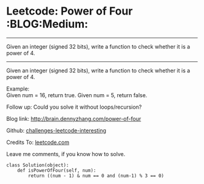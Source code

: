 # Leetcode: Power of Four     :BLOG:Medium:


---

Given an integer (signed 32 bits), write a function to check whether it is a power of 4.  

---

Given an integer (signed 32 bits), write a function to check whether it is a power of 4.  

Example:  
Given num = 16, return true. Given num = 5, return false.  

Follow up: Could you solve it without loops/recursion?  

Blog link: <http://brain.dennyzhang.com/power-of-four>  

Github: [challenges-leetcode-interesting](https://github.com/DennyZhang/challenges-leetcode-interesting/tree/master/power-of-four)  

Credits To: [leetcode.com](https://leetcode.com/problems/power-of-four/description)  

Leave me comments, if you know how to solve.  

    class Solution(object):
        def isPowerOfFour(self, num):
            return ((num - 1) & num == 0 and (num-1) % 3 == 0)
